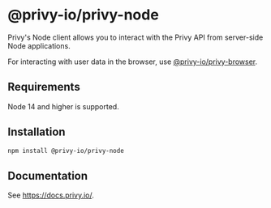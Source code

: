 # @privy-io/privy-node

Privy's Node client allows you to interact with the Privy API from server-side Node applications.

For interacting with user data in the browser, use [@privy-io/privy-browser](https://www.npmjs.com/package/@privy-io/privy-browser).

## Requirements

Node 14 and higher is supported.

## Installation

```sh
npm install @privy-io/privy-node
```

## Documentation

See https://docs.privy.io/.
